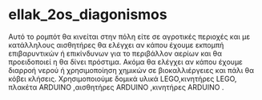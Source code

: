# ellak_2os_diagonismos
Αυτό το ρομπότ θα κινείται στην πόλη είτε σε αγροτικές περιοχές και με κατάλληλους αισθητήρες θα ελέγχει αν κάπου έχουμε 
εκπομπή επιβαρυντικών ή επικίνδυνων για το περιβάλλον αερίων και θα προειδοποιεί η θα δίνει πρόστιμα.
Ακόμα θα ελέγχει αν κάπου έχουμε διαρροή νερού ή χρησιμοποίηση  χημικών σε βιοκαλλιέργειες  και πάλι θα κόβει κλήσεις. 
Χρησιμοποιούμε δομικά υλικά LEGO,κινητήρες LEGO, πλακέτα ARDUINO ,αισθητήρες ARDUINO ,κινητήρες ARDUINO .
